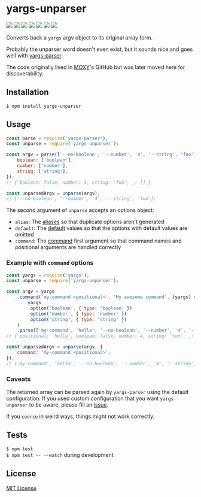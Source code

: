 # yargs-unparser

[![](http://img.shields.io/npm/v/yargs-unparser.svg)](https://npmjs.org/package/yargs-unparser) [![](http://img.shields.io/npm/dm/yargs-unparser.svg)](https://npmjs.org/package/yargs-unparser) [![](http://img.shields.io/travis/yargs/yargs-unparser/master.svg)](https://travis-ci.org/yargs/yargs-unparser) [![](https://img.shields.io/codecov/c/github/yargs/yargs-unparser/master.svg)](https://codecov.io/gh/yargs/yargs-unparser) [![](https://img.shields.io/david/yargs/yargs-unparser.svg)](https://david-dm.org/yargs/yargs-unparser) [![](https://img.shields.io/david/dev/yargs/yargs-unparser.svg)](https://david-dm.org/yargs/yargs-unparser?type=dev) [![](https://badges.greenkeeper.io/yargs/yargs-unparser.svg)](https://greenkeeper.io)

Converts back a `yargs` argv object to its original array form.

Probably the unparser word doesn't even exist, but it sounds nice and goes well with [yargs-parser](https://github.com/yargs/yargs-parser).

The code originally lived in [MOXY](https://github.com/moxystudio)'s GitHub but was later moved here for discoverability.

## Installation

`$ npm install yargs-unparser`

## Usage

```javascript
const parse = require('yargs-parser');
const unparse = require('yargs-unparser');

const argv = parse(['--no-boolean', '--number', '4', '--string', 'foo'], {
    boolean: ['boolean'],
    number: ['number'],
    string: ['string'],
});
// { boolean: false, number: 4, string: 'foo', _: [] }

const unparsedArgv = unparse(argv);
// ['--no-boolean', '--number', '4', '--string', 'foo'];
```

The second argument of `unparse` accepts an options object:

* `alias`: The [aliases](https://github.com/yargs/yargs-parser#requireyargs-parserargs-opts) so that duplicate options aren't generated
* `default`: The [default](https://github.com/yargs/yargs-parser#requireyargs-parserargs-opts) values so that the options with default values are omitted
* `command`: The [command](https://github.com/yargs/yargs/blob/master/docs/advanced.md#commands) first argument so that command names and positional arguments are handled correctly

### Example with `command` options

```javascript
const yargs = require('yargs');
const unparse = require('yargs-unparser');

const argv = yargs
    .command('my-command <positional>', 'My awesome command', (yargs) =>
        yargs
        .option('boolean', { type: 'boolean' })
        .option('number', { type: 'number' })
        .option('string', { type: 'string' })
    )
    .parse(['my-command', 'hello', '--no-boolean', '--number', '4', '--string', 'foo']);
// { positional: 'hello', boolean: false, number: 4, string: 'foo', _: ['my-command'] }

const unparsedArgv = unparse(argv, {
    command: 'my-command <positional>',
});
// ['my-command', 'hello', '--no-boolean', '--number', '4', '--string', 'foo'];
```

### Caveats

The returned array can be parsed again by `yargs-parser` using the default configuration. If you used custom configuration that you want `yargs-unparser` to be aware, please fill an [issue](https://github.com/yargs/yargs-unparser/issues).

If you `coerce` in weird ways, things might not work correctly.

## Tests

`$ npm test`  
`$ npm test -- --watch` during development

## License

[MIT License](http://opensource.org/licenses/MIT)

